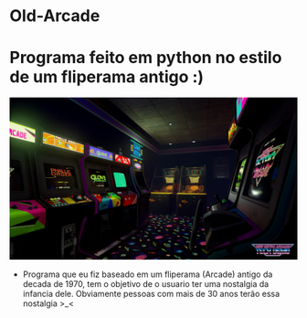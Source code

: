 # Old-Arcade
# Programa feito em python no estilo de um fliperama antigo :)


![](Images/78309.jpg)


- Programa que eu fiz baseado em um fliperama (Arcade) antigo da decada de 1970, tem o objetivo de o usuario ter uma nostalgia da infancia dele. Obviamente pessoas com mais de 30 anos terão essa nostalgia >_<
